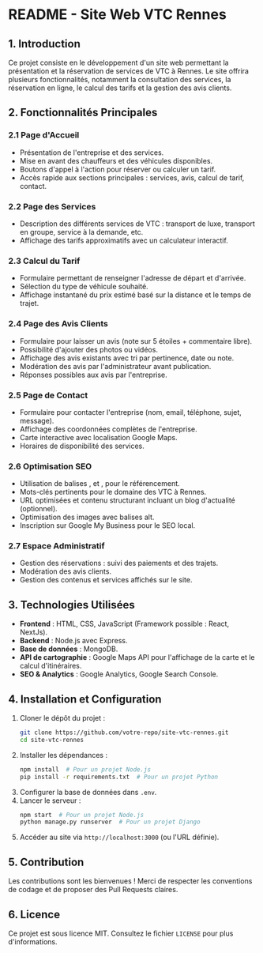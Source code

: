 # README - Site Web VTC Rennes

## 1. Introduction

Ce projet consiste en le développement d'un site web permettant la présentation et la réservation de services de VTC à Rennes. Le site offrira plusieurs fonctionnalités, notamment la consultation des services, la réservation en ligne, le calcul des tarifs et la gestion des avis clients.

## 2. Fonctionnalités Principales

### 2.1 Page d'Accueil

- Présentation de l'entreprise et des services.
- Mise en avant des chauffeurs et des véhicules disponibles.
- Boutons d'appel à l'action pour réserver ou calculer un tarif.
- Accès rapide aux sections principales : services, avis, calcul de tarif, contact.

### 2.2 Page des Services

- Description des différents services de VTC : transport de luxe, transport en groupe, service à la demande, etc.
- Affichage des tarifs approximatifs avec un calculateur interactif.

### 2.3 Calcul du Tarif

- Formulaire permettant de renseigner l'adresse de départ et d'arrivée.
- Sélection du type de véhicule souhaité.
- Affichage instantané du prix estimé basé sur la distance et le temps de trajet.

### 2.4 Page des Avis Clients

- Formulaire pour laisser un avis (note sur 5 étoiles + commentaire libre).
- Possibilité d'ajouter des photos ou vidéos.
- Affichage des avis existants avec tri par pertinence, date ou note.
- Modération des avis par l'administrateur avant publication.
- Réponses possibles aux avis par l'entreprise.

### 2.5 Page de Contact

- Formulaire pour contacter l'entreprise (nom, email, téléphone, sujet, message).
- Affichage des coordonnées complètes de l'entreprise.
- Carte interactive avec localisation Google Maps.
- Horaires de disponibilité des services.

### 2.6 Optimisation SEO

- Utilisation de balises ,  et ,  pour le référencement.
- Mots-clés pertinents pour le domaine des VTC à Rennes.
- URL optimisées et contenu structurant incluant un blog d'actualité (optionnel).
- Optimisation des images avec balises alt.
- Inscription sur Google My Business pour le SEO local.

### 2.7 Espace Administratif

- Gestion des réservations : suivi des paiements et des trajets.
- Modération des avis clients.
- Gestion des contenus et services affichés sur le site.

## 3. Technologies Utilisées

- **Frontend** : HTML, CSS, JavaScript (Framework possible : React, NextJs).
- **Backend** : Node.js avec Express.
- **Base de données** : MongoDB.
- **API de cartographie** : Google Maps API pour l'affichage de la carte et le calcul d'itinéraires.
- **SEO & Analytics** : Google Analytics, Google Search Console.

## 4. Installation et Configuration

1. Cloner le dépôt du projet :
   ```sh
   git clone https://github.com/votre-repo/site-vtc-rennes.git
   cd site-vtc-rennes
   ```
2. Installer les dépendances :
   ```sh
   npm install  # Pour un projet Node.js
   pip install -r requirements.txt  # Pour un projet Python
   ```
3. Configurer la base de données dans `.env`.
4. Lancer le serveur :
   ```sh
   npm start  # Pour un projet Node.js
   python manage.py runserver  # Pour un projet Django
   ```
5. Accéder au site via `http://localhost:3000` (ou l'URL définie).

## 5. Contribution

Les contributions sont les bienvenues ! Merci de respecter les conventions de codage et de proposer des Pull Requests claires.

## 6. Licence

Ce projet est sous licence MIT. Consultez le fichier `LICENSE` pour plus d'informations.

